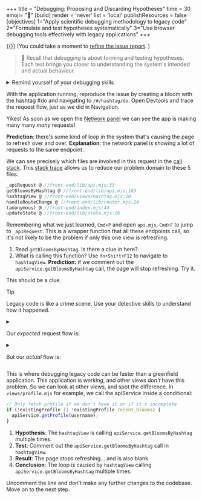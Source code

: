 +++
title = "Debugging: Proposing and Discarding Hypotheses"
time = 30
emoji= "🐛"
[build]
  render = 'never'
  list = 'local'
  publishResources = false
[objectives]
    1="Apply scientific debugging methodology to legacy code"
    2="Formulate and test hypotheses systematically"
    3="Use browser debugging tools effectively with legacy applications"
+++

{{<issue src="https://github.com/CodeYourFuture/Module-Legacy-Code/issues/3" name="Bug Report">}}
(You could take a moment to [refine the issue report](https://workshops.codeyourfuture.io/#reporting-bugs).
)

> 🧠 Recall that debugging is about forming and testing hypotheses. Each test brings you closer to understanding the system's intended and actual behaviour.

<details>
<summary>Remind yourself of your debugging skills</summary>

```mermaid
---
config:
  look: handDrawn
---
graph LR
A[Predict]
B[Explain]
C[Try]
D[Compare]
E[Update]
A --> B
B --> C
C --> D
D --> E
E --> A
```

You have used this strategy many times before at {{<our-name>}}, and loads of [debugging](https://developer.chrome.com/docs/devtools/javascript/reference) too.

</details>

With the application running, reproduce the issue by creating a bloom with the hashtag #do and navigating to `/#/hashtag/do`. Open Devtools and trace the request flow, just as we did in Navigation.

Yikes! As soon as we open the [Network panel](https://developer.chrome.com/docs/devtools/network/overview#overview) we can see the app is making many many _many_ requests!

**Prediction**: there's some kind of loop in the system that's causing the page to refresh over and over. **Explanation**: the network panel is showing a lot of requests to the same endpoint.

We can see precisely which files are involved in this request in the [call stack](https://developer.mozilla.org/en-US/docs/Glossary/Call_stack). This [stack trace]() allows us to reduce our problem domain to these 5 files.

```js
_apiRequest @ //front-end/lib/api.mjs:33
getBloomsByHashtag @ //front-end/lib/api.mjs:163
hashtagView @ //front-end/views/hashtag.mjs:20
handleRouteChange @ //front-end/lib/router.mjs:24
(anonymous) @ //front-end/index.mjs:44
updateState @ //front-end/lib/state.mjs:26
```

Remembering what we just learned, `Cmd+P` and open `api.mjs`, `Cmd+F` to jump to `_apiRequest`. This is a wrapper function that all these endpoints call, so it's not likely to be the problem if only this one view is refreshing.

1. Read `getBloomsByHashtag`. Is there a clue in here?
1. What is calling this function? Use `fn+Shift+F12` to navigate to `hashtagView`. **Prediction:** if we comment out the `apiService.getBloomsByHashtag` call, the page will stop refreshing. Try it.

This should be a clue.

> [!TIP]
> Legacy code is like a crime scene. Use your detective skills to understand how it happened.

<details>
<summary>

Our _expected_ request flow is:</summary>

<figure>

```mermaid
sequenceDiagram
    title Expected Flow
    hashtagView->>apiService: Get blooms
    apiService->>Server: Request
    Server-->>updateState: Update
    State-->>Router: Event
    Router-->>hashtagView: Render once
```

<figcaption>
`hashtagView` calls `apiService.getBloomsByHashtag` which calls `_apiRequest` which makes a request to the server. Success updates the state which dispatches a state-change event that the router listens for and calls `hashtagView` again to render the page with the blooms.
</figcaption>
</figure>
</details>

<details>
<summary>

But our _actual_ flow is:</summary>

<figure>

```mermaid
sequenceDiagram
    title Actual Flow (Loop)
    hashtagView->>apiService: Get blooms
    apiService->>Server: Request
    Server-->>State: Update
    State-->>Router: Event
    Router-->>hashtagView: Render
    Note right of hashtagView: Loop starts
    hashtagView->>apiService: Get blooms again
    apiService->>Server: Request again
    Note right of Server: Endless cycle...
```

<figcaption>
`hashtagView` calls `apiService.getBloomsByHashtag` which calls `_apiRequest` which makes a request to the server. Success updates the state which dispatches a state-change event that the router listens for and calls `hashtagView` that calls `apiService.getBloomsByHashtag` which calls `_apiRequest` which makes a request to the server...
</figcaption>
</figure>

</details>

This is where debugging legacy code can be faster than a greenfield application. This application is _working_, and other views _don't_ have this problem. So we can look at other views, and spot the difference. In `views/profile.mjs` for example, we call the apiService inside a conditional:

```js
// Only fetch profile if we don't have it or if it's incomplete
if (!existingProfile || !existingProfile.recent_blooms) {
  apiService.getProfile(username);
}
```

1. **Hypothesis**: The `hashtagView` is calling `apiService.getBloomsByHashtag` multiple times.
1. **Test**: Comment out the `apiService.getBloomsByHashtag` call in `hashtagView`.
1. **Result**: The page stops refreshing... and is also blank.
1. **Conclusion**: The loop is caused by `hashtagView` calling `apiService.getBloomsByHashtag` multiple times.

Uncomment the line and don't make any further changes to the codebase. Move on to the next step.
